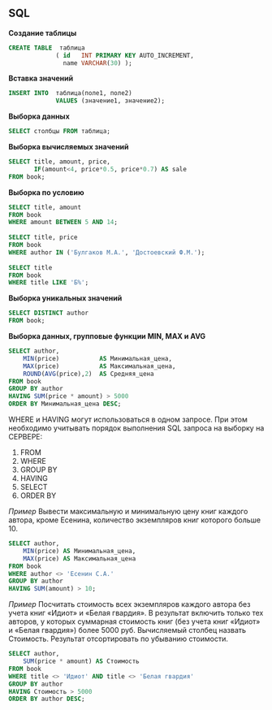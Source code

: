 ## SQL

**Создание таблицы**  
```sql
CREATE TABLE  таблица 
             ( id   INT PRIMARY KEY AUTO_INCREMENT, 
               name VARCHAR(30) ); 
```
**Вставка значений**  
```sql
INSERT INTO  таблица(поле1, поле2) 
             VALUES (значение1, значение2); 
```
**Выборка данных**  
```sql
SELECT столбцы FROM таблица;
```
**Выборка вычисляемых значений**  
```sql
SELECT title, amount, price, 
       IF(amount<4, price*0.5, price*0.7) AS sale
FROM book; 
```
**Выборка по условию**  
```sql
SELECT title, amount 
FROM book
WHERE amount BETWEEN 5 AND 14; 
  
SELECT title, price 
FROM book
WHERE author IN ('Булгаков М.А.', 'Достоевский Ф.М.');  
  
SELECT title 
FROM book
WHERE title LIKE 'Б%';  
```
**Выборка уникальных значений**  
```sql
SELECT DISTINCT author
FROM book;  
```

**Выборка данных, групповые функции MIN, MAX и AVG**  
```sql
SELECT author, 
    MIN(price)           AS Минимальная_цена, 
    MAX(price)           AS Максимальная_цена, 
    ROUND(AVG(price),2)  AS Средняя_цена
FROM book
GROUP BY author
HAVING SUM(price * amount) > 5000
ORDER BY Минимальная_цена DESC; 
```
WHERE и HAVING могут использоваться в одном запросе. При этом необходимо учитывать порядок выполнения SQL запроса на выборку на СЕРВЕРЕ: 
1.	FROM
2.	WHERE
3.	GROUP BY
4.	HAVING
5.	SELECT
6.	ORDER BY

_Пример_ Вывести максимальную и минимальную цену книг каждого автора, кроме Есенина, количество экземпляров книг которого больше 10.
```sql
SELECT author,
    MIN(price) AS Минимальная_цена,
    MAX(price) AS Максимальная_цена
FROM book
WHERE author <> 'Есенин С.А.'
GROUP BY author
HAVING SUM(amount) > 10;
```
_Пример_ Посчитать стоимость всех экземпляров каждого автора без учета книг «Идиот» и «Белая гвардия». В результат включить только тех авторов, у которых суммарная стоимость книг (без учета книг «Идиот» и «Белая гвардия») более 5000 руб. Вычисляемый столбец назвать Стоимость. Результат отсортировать по убыванию стоимости.
```sql
SELECT author,
    SUM(price * amount) AS Стоимость
FROM book
WHERE title <> 'Идиот' AND title <> 'Белая гвардия'
GROUP BY author
HAVING Стоимость > 5000
ORDER BY author DESC;
```
